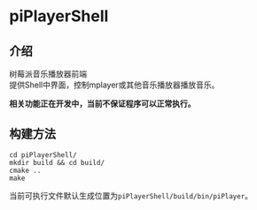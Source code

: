 # piPlayerShell  
## 介绍
树莓派音乐播放器前端  
提供Shell中界面，控制mplayer或其他音乐播放器播放音乐。

**相关功能正在开发中，当前不保证程序可以正常执行。**

## 构建方法
    cd piPlayerShell/
    mkdir build && cd build/
    cmake ..
    make
当前可执行文件默认生成位置为`piPlayerShell/build/bin/piPlayer`。